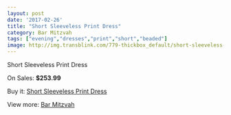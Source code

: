 ```yaml
---
layout: post
date: '2017-02-26'
title: "Short Sleeveless Print Dress"
category: Bar Mitzvah
tags: ["evening","dresses","print","short","beaded"]
image: http://img.transblink.com/779-thickbox_default/short-sleeveless-print-dress.jpg
---
```

Short Sleeveless Print Dress

On Sales: **$253.99**
<a href="https://www.transblink.com/en/bar-mitzvah/221-short-sleeveless-print-dress.html"><amp-img layout="responsive" width="600" height="600" src="//img.transblink.com/779-thickbox_default/short-sleeveless-print-dress.jpg" alt="Short Sleeveless Print Dress 0" /></a>
<a href="https://www.transblink.com/en/bar-mitzvah/221-short-sleeveless-print-dress.html"><amp-img layout="responsive" width="600" height="600" src="//img.transblink.com/783-thickbox_default/short-sleeveless-print-dress.jpg" alt="Short Sleeveless Print Dress 1" /></a>
<a href="https://www.transblink.com/en/bar-mitzvah/221-short-sleeveless-print-dress.html"><amp-img layout="responsive" width="600" height="600" src="//img.transblink.com/782-thickbox_default/short-sleeveless-print-dress.jpg" alt="Short Sleeveless Print Dress 2" /></a>
<a href="https://www.transblink.com/en/bar-mitzvah/221-short-sleeveless-print-dress.html"><amp-img layout="responsive" width="600" height="600" src="//img.transblink.com/781-thickbox_default/short-sleeveless-print-dress.jpg" alt="Short Sleeveless Print Dress 3" /></a>
<a href="https://www.transblink.com/en/bar-mitzvah/221-short-sleeveless-print-dress.html"><amp-img layout="responsive" width="600" height="600" src="//img.transblink.com/780-thickbox_default/short-sleeveless-print-dress.jpg" alt="Short Sleeveless Print Dress 4" /></a>

Buy it: [Short Sleeveless Print Dress](https://www.transblink.com/en/bar-mitzvah/221-short-sleeveless-print-dress.html "Short Sleeveless Print Dress")

View more: [Bar Mitzvah](https://www.transblink.com/en/2-bar-mitzvah "Bar Mitzvah")